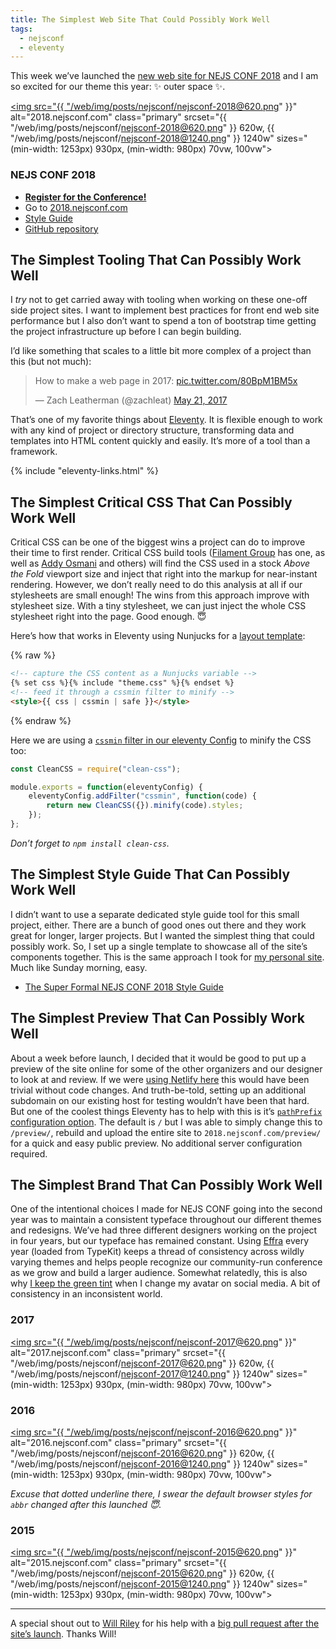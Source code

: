 ```yaml
---
title: The Simplest Web Site That Could Possibly Work Well
tags:
  - nejsconf
  - eleventy
---
```


This week we’ve launched the [new web site for NEJS CONF 2018](https://2018.nejsconf.com/) and I am so excited for our theme this year: ✨ outer space ✨.

<a href="https://2018.nejsconf.com/" class="no-underline"><img src="{{ "/web/img/posts/nejsconf/nejsconf-2018@620.png" }}" alt="2018.nejsconf.com" class="primary" srcset="{{ "/web/img/posts/nejsconf/nejsconf-2018@620.png" }} 620w, {{ "/web/img/posts/nejsconf/nejsconf-2018@1240.png" }} 1240w" sizes="(min-width: 1253px) 930px, (min-width: 980px) 70vw, 100vw"></a>

### NEJS CONF 2018

* **[Register for the Conference!](https://register.nejsconf.com/)**
* Go to [2018.nejsconf.com](https://2018.nejsconf.com/)
* [Style Guide](https://2018.nejsconf.com/styleguide/)
* [GitHub repository](https://github.com/NebraskaJS/2018.nejsconf.com)

## The Simplest Tooling That Can Possibly Work Well

I _try_ not to get carried away with tooling when working on these one-off side project sites. I want to implement best practices for front end web site performance but I also don’t want to spend a ton of bootstrap time getting the project infrastructure up before I can begin building.

I’d like something that scales to a little bit more complex of a project than this (but not much):

<blockquote class="twitter-tweet" data-conversation="none" data-lang="en"><p lang="en" dir="ltr">How to make a web page in 2017: <a href="https://t.co/80BpM1BM5x">pic.twitter.com/80BpM1BM5x</a></p>&mdash; Zach Leatherman (@zachleat) <a href="https://twitter.com/zachleat/status/866398752722092032?ref_src=twsrc%5Etfw">May 21, 2017</a></blockquote>

That’s one of my favorite things about [Eleventy](https://www.11ty.dev/). It is flexible enough to work with any kind of project or directory structure, transforming data and templates into HTML content quickly and easily. It’s more of a tool than a framework.

{% include "eleventy-links.html" %}

## The Simplest Critical CSS That Can Possibly Work Well

Critical CSS can be one of the biggest wins a project can do to improve their time to first render. Critical CSS build tools ([Filament Group](https://github.com/filamentgroup/criticalCSS) has one, as well as [Addy Osmani](https://github.com/addyosmani/critical) and others) will find the CSS used in a stock _Above the Fold_ viewport size and inject that right into the markup for near-instant rendering. However, we don’t really need to do this analysis at all if our stylesheets are small enough! The wins from this approach improve with stylesheet size. With a tiny stylesheet, we can just inject the whole CSS stylesheet right into the page. Good enough. 😇

Here’s how that works in Eleventy using Nunjucks for a [layout template](https://github.com/NebraskaJS/2018.nejsconf.com/blob/master/_includes/empty.njk#L7):

{% raw %}
``` html
<!-- capture the CSS content as a Nunjucks variable -->
{% set css %}{% include "theme.css" %}{% endset %}
<!-- feed it through a cssmin filter to minify -->
<style>{{ css | cssmin | safe }}</style>
```
{% endraw %}

Here we are using a [`cssmin` filter in our eleventy Config](https://github.com/NebraskaJS/2018.nejsconf.com/blob/master/.eleventy.js#L7) to minify the CSS too:

``` js
const CleanCSS = require("clean-css");

module.exports = function(eleventyConfig) {
	eleventyConfig.addFilter("cssmin", function(code) {
		return new CleanCSS({}).minify(code).styles;
	});
};
```

_Don’t forget to `npm install clean-css`._

## The Simplest Style Guide That Can Possibly Work Well

I didn’t want to use a separate dedicated style guide tool for this small project, either. There are a bunch of good ones out there and they work great for longer, larger projects. But I wanted the simplest thing that could possibly work. So, I set up a single template to showcase all of the site’s components together. This is the same approach I took for [my personal site](/web/now-with-style-guide/). Much like Sunday morning, easy.

* [The Super Formal NEJS CONF 2018 Style Guide](https://2018.nejsconf.com/styleguide/)

## The Simplest Preview That Can Possibly Work Well

About a week before launch, I decided that it would be good to put up a preview of the site online for some of the other organizers and our designer to look at and review. If we were [using Netlify here](https://www.netlify.com/) this would have been trivial without code changes. And truth-be-told, setting up an additional subdomain on our existing host for testing wouldn’t have been that hard. But one of the coolest things Eleventy has to help with this is it’s [`pathPrefix` configuration option](https://github.com/11ty/eleventy#configuration-optional). The default is `/` but I was able to simply change this to `/preview/`, rebuild and upload the entire site to `2018.nejsconf.com/preview/` for a quick and easy public preview. No additional server configuration required.


## The Simplest Brand That Can Possibly Work Well

One of the intentional choices I made for NEJS CONF going into the second year was to maintain a consistent typeface throughout our different themes and redesigns. We’ve had three different designers working on the project in four years, but our typeface has remained constant. Using [Effra](https://typekit.com/fonts/effra) every year (loaded from TypeKit) keeps a thread of consistency across wildly varying themes and helps people recognize our community-run conference as we grow and build a larger audience. Somewhat relatedly, this is also why [I keep the green tint](/web/about/) when I change my avatar on social media. A bit of consistency in an inconsistent world.

### 2017

<a href="https://2017.nejsconf.com/" class="no-underline"><img src="{{ "/web/img/posts/nejsconf/nejsconf-2017@620.png" }}" alt="2017.nejsconf.com" class="primary" srcset="{{ "/web/img/posts/nejsconf/nejsconf-2017@620.png" }} 620w, {{ "/web/img/posts/nejsconf/nejsconf-2017@1240.png" }} 1240w" sizes="(min-width: 1253px) 930px, (min-width: 980px) 70vw, 100vw"></a>

### 2016

<a href="https://2016.nejsconf.com/" class="no-underline"><img src="{{ "/web/img/posts/nejsconf/nejsconf-2016@620.png" }}" alt="2016.nejsconf.com" class="primary" srcset="{{ "/web/img/posts/nejsconf/nejsconf-2016@620.png" }} 620w, {{ "/web/img/posts/nejsconf/nejsconf-2016@1240.png" }} 1240w" sizes="(min-width: 1253px) 930px, (min-width: 980px) 70vw, 100vw"></a>

_Excuse that dotted underline there, I swear the default browser styles for `abbr` changed after this launched 😇._

### 2015

<a href="https://2015.nejsconf.com/" class="no-underline"><img src="{{ "/web/img/posts/nejsconf/nejsconf-2015@620.png" }}" alt="2015.nejsconf.com" class="primary" srcset="{{ "/web/img/posts/nejsconf/nejsconf-2015@620.png" }} 620w, {{ "/web/img/posts/nejsconf/nejsconf-2015@1240.png" }} 1240w" sizes="(min-width: 1253px) 930px, (min-width: 980px) 70vw, 100vw"></a>

---

A special shout out to [Will Riley](https://twitter.com/splitinfinities) for his help with a [big pull request after the site’s launch](https://github.com/NebraskaJS/2018.nejsconf.com/pull/1). Thanks Will!
